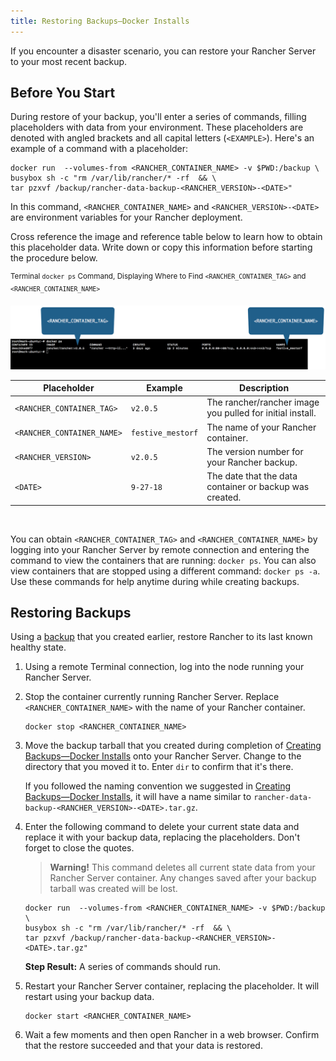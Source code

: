 ```yaml
---
title: Restoring Backups—Docker Installs
---
```


If you encounter a disaster scenario, you can restore your Rancher Server to your most recent backup.

## Before You Start

During restore of your backup, you'll enter a series of commands, filling placeholders with data from your environment. These placeholders are denoted with angled brackets and all capital letters (`<EXAMPLE>`). Here's an example of a command with a placeholder:

```
docker run  --volumes-from <RANCHER_CONTAINER_NAME> -v $PWD:/backup \
busybox sh -c "rm /var/lib/rancher/* -rf  && \
tar pzxvf /backup/rancher-data-backup-<RANCHER_VERSION>-<DATE>"
```

In this command, `<RANCHER_CONTAINER_NAME>` and `<RANCHER_VERSION>-<DATE>` are environment variables for your Rancher deployment.

Cross reference the image and reference table below to learn how to obtain this placeholder data. Write down or copy this information before starting the procedure below.

<sup>Terminal <code>docker ps</code> Command, Displaying Where to Find <code>&lt;RANCHER_CONTAINER_TAG&gt;</code> and <code>&lt;RANCHER_CONTAINER_NAME&gt;</code></sup>

![Placeholder Reference](/img/placeholder-ref.png)

| Placeholder                | Example                    | Description                                               |
| -------------------------- | -------------------------- | --------------------------------------------------------- |
| `<RANCHER_CONTAINER_TAG>`  | `v2.0.5`                   | The rancher/rancher image you pulled for initial install. |
| `<RANCHER_CONTAINER_NAME>` | `festive_mestorf`          | The name of your Rancher container.                       |
| `<RANCHER_VERSION>`        | `v2.0.5`                   | The version number for your Rancher backup.               |
| `<DATE>`                   | `9-27-18`                  | The date that the data container or backup was created.   |
<br/>

You can obtain `<RANCHER_CONTAINER_TAG>` and `<RANCHER_CONTAINER_NAME>` by logging into your Rancher Server by remote connection and entering the command to view the containers that are running: `docker ps`. You can also view containers that are stopped using a different command: `docker ps -a`. Use these commands for help anytime during while creating backups.

## Restoring Backups

Using a [backup](./back-up-docker-installed-rancher.md) that you created earlier, restore Rancher to its last known healthy state.

1. Using a remote Terminal connection, log into the node running your Rancher Server.

1. Stop the container currently running Rancher Server. Replace `<RANCHER_CONTAINER_NAME>` with the name of your Rancher container.

    ```
    docker stop <RANCHER_CONTAINER_NAME>
    ```
1. Move the backup tarball that you created during completion of [Creating Backups—Docker Installs](./back-up-docker-installed-rancher.md) onto your Rancher Server. Change to the directory that you moved it to. Enter `dir` to confirm that it's there.

    If you followed the naming convention we suggested in [Creating Backups—Docker Installs](./back-up-docker-installed-rancher.md), it will have a name similar to  `rancher-data-backup-<RANCHER_VERSION>-<DATE>.tar.gz`.

1. Enter the following command to delete your current state data and replace it with your backup data, replacing the placeholders. Don't forget to close the quotes.

    >**Warning!** This command deletes all current state data from your Rancher Server container. Any changes saved after your backup tarball was created will be lost.

    ```
    docker run  --volumes-from <RANCHER_CONTAINER_NAME> -v $PWD:/backup \
    busybox sh -c "rm /var/lib/rancher/* -rf  && \
    tar pzxvf /backup/rancher-data-backup-<RANCHER_VERSION>-<DATE>.tar.gz"
    ```

    **Step Result:** A series of commands should run.

1. Restart your Rancher Server container, replacing the placeholder. It will restart using your backup data.

    ```
    docker start <RANCHER_CONTAINER_NAME>
    ```

1.  Wait a few moments and then open Rancher in a web browser. Confirm that the restore succeeded and that your data is restored.
